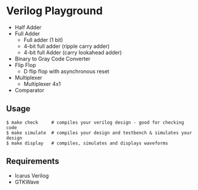 # Verilog Playground
* Half Adder
* Full Adder
    * Full adder (1 bit)
    * 4-bit full adder (ripple carry adder)
    * 4-bit full Adder (carry lookahead adder)
* Binary to Gray Code Converter
* Flip Flop
    * D flip flop with asynchronous reset
* Multiplexer
    * Multiplexer 4x1
* Comparator

## Usage
```shell
$ make check     # compiles your verilog design - good for checking code
$ make simulate  # compiles your design and testbench & simulates your design
$ make display   # compiles, simulates and displays waveforms
```

## Requirements
* Icarus Verilog
* GTKWave